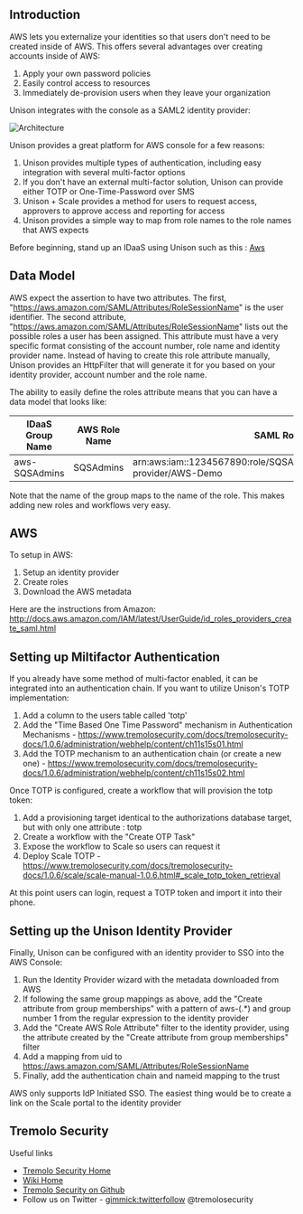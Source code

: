 Introduction
------------

AWS lets you externalize your identities so that users don't need to be created inside of AWS. This offers several advantages over creating accounts inside of AWS:

1.  Apply your own password policies
2.  Easily control access to resources
3.  Immediately de-provision users when they leave your organization

Unison integrates with the console as a SAML2 identity provider:

![Architecture](https://www.tremolosecurity.com/docs/tremolosecurity-docs/images/awswiki/idaas_aws.png)

Unison provides a great platform for AWS console for a few reasons:

1.  Unison provides multiple types of authentication, including easy integration with several multi-factor options
2.  If you don't have an external multi-factor solution, Unison can provide either TOTP or One-Time-Password over SMS
3.  Unison + Scale provides a method for users to request access, approvers to approve access and reporting for access
4.  Unison provides a simple way to map from role names to the role names that AWS expects

Before beginning, stand up an IDaaS using Unison such as this : [Aws](Aws "wikilink")

Data Model
----------

AWS expect the assertion to have two attributes. The first, "<https://aws.amazon.com/SAML/Attributes/RoleSessionName>" is the user identifier. The second attribute, "<https://aws.amazon.com/SAML/Attributes/RoleSessionName>" lists out the possible roles a user has been assigned. This attribute must have a very specific format consisting of the account number, role name and identity provider name. Instead of having to create this role attribute manually, Unison provides an HttpFilter that will generate it for you based on your identity provider, account number and the role name.

The ability to easily define the roles attribute means that you can have a data model that looks like:

| IDaaS Group Name | AWS Role Name | SAML Role Attribute                                                                   |
|------------------|---------------|---------------------------------------------------------------------------------------|
| aws-SQSAdmins    | SQSAdmins     | arn:aws:iam::1234567890:role/SQSAdmins,arn:aws:iam::1234567890:saml-provider/AWS-Demo |

Note that the name of the group maps to the name of the role. This makes adding new roles and workflows very easy.

AWS
---

To setup in AWS:

1.  Setup an identity provider
2.  Create roles
3.  Download the AWS metadata

Here are the instructions from Amazon: <http://docs.aws.amazon.com/IAM/latest/UserGuide/id_roles_providers_create_saml.html>

Setting up Miltifactor Authentication
-------------------------------------

If you already have some method of multi-factor enabled, it can be integrated into an authentication chain. If you want to utilize Unison's TOTP implementation:

1.  Add a column to the users table called 'totp'
2.  Add the "Time Based One Time Password" mechanism in Authentication Mechanisms - <https://www.tremolosecurity.com/docs/tremolosecurity-docs/1.0.6/administration/webhelp/content/ch11s15s01.html>
3.  Add the TOTP mechanism to an authentication chain (or create a new one) - <https://www.tremolosecurity.com/docs/tremolosecurity-docs/1.0.6/administration/webhelp/content/ch11s15s02.html>

Once TOTP is configured, create a workflow that will provision the totp token:

1.  Add a provisioning target identical to the authorizations database target, but with only one attribute : totp
2.  Create a workflow with the "Create OTP Task"
3.  Expose the workflow to Scale so users can request it
4.  Deploy Scale TOTP - <https://www.tremolosecurity.com/docs/tremolosecurity-docs/1.0.6/scale/scale-manual-1.0.6.html#_scale_totp_token_retrieval>

At this point users can login, request a TOTP token and import it into their phone.

Setting up the Unison Identity Provider
---------------------------------------

Finally, Unison can be configured with an identity provider to SSO into the AWS Console:

1.  Run the Identity Provider wizard with the metadata downloaded from AWS
2.  If following the same group mappings as above, add the "Create attribute from group memberships" with a pattern of aws-(.\*) and group number 1 from the regular expression to the identity provider
3.  Add the "Create AWS Role Attribute" filter to the identity provider, using the attribute created by the "Create attribute from group memberships" filter
4.  Add a mapping from uid to <https://aws.amazon.com/SAML/Attributes/RoleSessionName>
5.  Finally, add the authentication chain and nameid mapping to the trust

AWS only supports IdP Initiated SSO. The easiest thing would be to create a link on the Scale portal to the identity provider

Tremolo Security
----------------
Useful links

* [Tremolo Security Home](https://www.tremolosecurity.com/)
* [Wiki Home](https://www.tremolosecurity.com/wiki/#!index.md)
* [Tremolo Security on Github](https://www.github.com/tremolosecurity/)
* Follow us on Twitter - [gimmick:twitterfollow](tremolosecurity) @tremolosecurity
